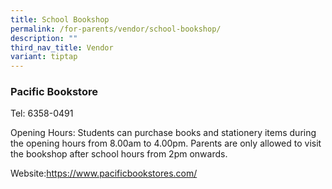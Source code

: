 ```yaml
---
title: School Bookshop
permalink: /for-parents/vendor/school-bookshop/
description: ""
third_nav_title: Vendor
variant: tiptap
---
```

<h3>Pacific Bookstore</h3>
<p>Tel: 6358-0491</p>
<p>Opening Hours: Students can purchase books and stationery items during
the opening hours from 8.00am to 4.00pm. Parents are only allowed to visit
the bookshop after school hours from 2pm onwards.</p>
<p></p>
<p></p>
<p>Website:<a href="https://www.pacificbookstores.com/" rel="noopener nofollow" target="_blank">https://www.pacificbookstores.com/</a>
</p>
